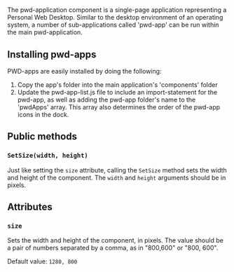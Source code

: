 # <pwd-application>
The pwd-application component is a single-page application representing a Personal Web Desktop. Similar to the desktop environment of an operating system, a number of sub-applications called 'pwd-app' can be run within the main pwd-application.

## Installing pwd-apps
PWD-apps are easily installed by doing the following:
1. Copy the app's folder into the main application's 'components' folder
2. Update the pwd-app-list.js file to include an import-statement for the pwd-app, as well as adding the pwd-app folder's name to the 'pwdApps' array. This array also determines the order of the pwd-app icons in the dock.

## Public methods

### `SetSize(width, height)`
Just like setting the `size` attribute, calling the `SetSize` method sets the width and height of the component. The `width` and `height` arguments should be in pixels.

## Attributes

### `size`
Sets the width and height of the component, in pixels. The value should be a pair of numbers separated by a comma, as in "800,600" or "800, 600".

Default value: `1280, 800`
